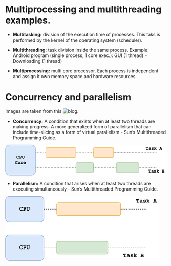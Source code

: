 # Multiprocessing and multithreading examples.

- **Multitasking:** division of the execution time of processes. This taks is performed by the kernel of the operating system (scheduler).

- **Multithreading:** task division inside the same process. Example: Android program (single process, 1 core exec.): GUI (1 thread) + Downloading (1 thread)

- **Multiprocessing:** multi core processor. Each process is independent and assign it own memory space and hardware resources.

# Concurrency and parallelism
Images are taken from this ![blog](https://towardsdatascience.com/multithreading-multiprocessing-python-180d0975ab29).

- **Concurrency:** A condition that exists when at least two threads are making progress. A more generalized form of parallelism that can include time-slicing as a form of virtual parallelism - Sun’s Multithreaded Programming Guide.

[![Concurrency](./imgs_repo/concurrency.png 'Concurrent execution')](https://towardsdatascience.com/multithreading-multiprocessing-python-180d0975ab29)

- **Parallelism:** A condition that arises when at least two threads are executing simultaneously - Sun’s Multithreaded Programming Guide.

[![Parallelism](./imgs_repo/parallelism.png 'Parallel execution')](https://towardsdatascience.com/multithreading-multiprocessing-python-180d0975ab29)




